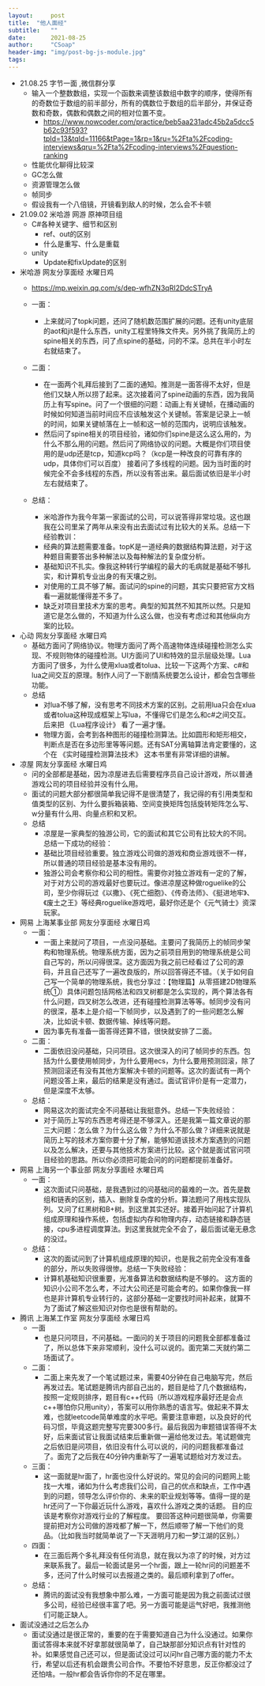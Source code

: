 ```yaml
---
layout:     post
title:  "他人面经"
subtitle:   ""
date:       2021-08-25
author:     "CSoap"
header-img: "img/post-bg-js-module.jpg"
tags:
---
```


- 21.08.25 字节一面 ,微信群分享
	- 输入一个整数数组，实现一个函数来调整该数组中数字的顺序，使得所有的奇数位于数组的前半部分，所有的偶数位于数组的后半部分，并保证奇数和奇数，偶数和偶数之间的相对位置不变。
		- https://www.nowcoder.com/practice/beb5aa231adc45b2a5dcc5b62c93f593?tpId=13&tqId=11166&tPage=1&rp=1&ru=%2Fta%2Fcoding-interviews&qru=%2Fta%2Fcoding-interviews%2Fquestion-ranking
	- 性能优化聊得比较深
	- GC怎么做
	- 资源管理怎么做
	- 帧同步
	- 假设我有一个八倍镜，开镜看到敌人的时候，怎么会不卡顿
- 21.09.02 米哈游 网游 原神项目组
	- C#各种关键字、细节和区别
		- ref、out的区别
		- 什么是重写、什么是重载
	- unity
		- Update和fixUpdate的区别
- 米哈游 网友分享面经 水曜日鸡
	- https://mp.weixin.qq.com/s/dep-wfhZN3qRI2DdcSTryA
	- 一面：
		- 上来就问了topk问题，还问了随机数范围扩展的问题。还有unity底层的aot和jit是什么东西，unity工程里特殊文件夹。另外挑了我简历上的spine相关的东西，问了点spine的基础，问的不深。总共在半小时左右就结束了。

	- 二面：
		- 在一面两个礼拜后接到了二面的通知。推测是一面答得不太好，但是他们又缺人所以捞了起来。这次接着问了spine动画的东西，因为我简历上有写spine。问了一个很细的问题：动画上有关键帧，在播动画的时候如何知道当前时间应不应该触发这个关键帧。答案是记录上一帧的时间，如果关键帧落在上一帧和这一帧的范围内，说明应该触发。
		- 然后问了spine相关的项目经验，诸如你们spine是这么这么用的，为什么不那么用的问题。然后问了网络协议的问题。大概是你们项目使用的是udp还是tcp，知道kcp吗？（kcp是一种改良的可靠有序的udp，具体你们可以百度） 接着问了多线程的问题。因为当时面的时候完全不会多线程的东西，所以没有答出来。最后面试依旧是半小时左右就结束了。
	- 总结：
		- 米哈游作为我今年第一家面试的公司，可以说答得非常垃圾。这也跟我在公司里呆了两年从来没有出去面试过有比较大的关系。总结一下经验教训：
		- 经典的算法题需要准备。topK是一道经典的数据结构算法题，对于这种题目需要答出多种解法以及每种解法的复杂度分析。
		- 基础知识不扎实。像我这种转行学编程的最大的毛病就是基础不够扎实，和计算机专业出身的有天壤之别。
		- 对使用的工具不够了解。面试问的spine的问题，其实只要把官方文档看一遍就能懂得差不多了。
		- 缺乏对项目里技术方案的思考。典型的知其然不知其所以然。只是知道它是怎么做的，不知道为什么这么做，也没有考虑过和其他纵向方案的比较。
- 心动 网友分享面经 水曜日鸡
	- 基础方面问了网络协议。物理方面问了两个高速物体连续碰撞检测怎么实现、不规则物体的碰撞检测。UI方面问了UI和特效的显示层级处理。Lua方面问了很多，为什么使用xlua或者tolua、比较一下这两个方案、c#和lua之间交互的原理。制作人问了一下剧情系统要怎么设计，都会包含哪些功能。
	- 总结
		- 对lua不够了解，没有思考不同技术方案的区别。之前用lua只会在xlua或者tolua这种现成框架上写lua，不懂得它们是怎么和c#之间交互。后来把 《Lua程序设计》 看了一遍才懂。
		- 物理方面，会考到各种图形的碰撞检测算法。比如圆形和矩形相交，判断点是否在多边形里等等问题。还有SAT分离轴算法肯定要懂的，这个在 《实时碰撞检测算法技术》 这本书里有非常详细的讲解。
- 凉屋 网友分享面经 水曜日鸡
	- 问的全部都是基础，因为凉屋进去后需要程序员自己设计游戏，所以普通游戏公司的项目经验并没有什么用。
	- 面试的问题大部分都很简单我记得不是很清楚了，我记得的有引用类型和值类型的区别、为什么要拆箱装箱、空间变换矩阵包括旋转矩阵怎么写、w分量有什么用、向量点积和叉积。
	- 总结
		- 凉屋是一家典型的独游公司，它的面试和其它公司有比较大的不同。总结一下成功的经验：
		- 基础比项目经验重要。独立游戏公司做的游戏和商业游戏很不一样，所以普通的项目经验是基本没有用的。
		- 独游公司会考察你和公司的相性。需要你对独立游戏有一定的了解，对于对方公司的游戏最好也要玩过。像进凉屋这种做roguelike的公司，至少你得玩过《以撒》、《死亡细胞》、《传奇法师》、《挺进地牢》、《废土之王》等经典roguelike游戏吧，最好你还是个《元气骑士》资深玩家。
- 网易 上海某事业部 网友分享面经 水曜日鸡
	- 一面：
		- 一面上来就问了项目，一点没问基础。主要问了我简历上的帧同步架构和物理系统。物理系统方面，因为之前项目用到的物理系统是公司自己写的，所以问得很深。这方面因为我之前已经看过了公司的源码，并且自己还写了一遍改良版的，所以回答得还不错。（关于如何自己写一个简单的物理系统，我也分享过：【物理篇】从零搭建2D物理系统①）具体问题包括网格法和四叉树都是怎么实现的，两个算法各有什么问题，四叉树怎么改进，还有碰撞检测算法等等。帧同步没有问的很深，基本上是介绍一下帧同步，以及遇到了的一些问题怎么解决，比如说卡顿、数据传输、掉线等问题。
		- 因为事先有准备一面答得还算不错，很快就安排了二面。
	- 二面：
		- 二面依旧没问基础，只问项目。这次很深入的问了帧同步的东西。包括为什么要使用帧同步，为什么要用ecs，为什么要用预测回滚，除了预测回滚还有没有其他方案解决卡顿的问题等。这次的面试有一两个问题没答上来，最后的结果是没有通过。面试官评价是有一定潜力，但是深度不太够。
	- 总结：
		- 网易这次的面试完全不问基础让我挺意外。总结一下失败经验：
		- 对于简历上写的东西思考得还是不够深入。还是我第一篇文章说的那三大问题：怎么做？为什么这么做？为什么不那么做？详细来说就是简历上写的技术方案你要十分了解，能够知道该技术方案遇到的问题以及怎么解决，还要与其他技术方案进行比较。这个就是面试官问项目经验的思路。所以你必须把可能会问的的问题都提前准备好。
- 网易 上海另一个事业部 网友分享面经 水曜日鸡
	- 一面：
		- 这次面试只问基础，是我遇到过的问基础问的最难的一次。首先是数组和链表的区别，插入、删除复杂度的分析。算法题问了用栈实现队列。又问了红黑树和B+树。到这里其实还好。接着开始问起了计算机组成原理和操作系统，包括虚拟内存和物理内存，动态链接和静态链接，cpu多进程调度算法。到这里我就完全不会了，最后面试毫无悬念的没过。
	- 总结：
		- 这次的面试问到了计算机组成原理的知识，也是我之前完全没有准备的部分，所以失败得很惨。总结一下失败经验：
		- 计算机基础知识很重要，光准备算法和数据结构是不够的。 这方面的知识小公司不怎么考，不过大公司还是可能会考的。如果你像我一样也是非计算机专业转行的，这部分基础一定要找时间补起来，就算不为了面试了解这些知识对你也是很有帮助的。
- 腾讯 上海某工作室 网友分享面经 水曜日鸡
	- 一面
		- 也是只问项目，不问基础。一面问的关于项目的问题我全部都准备过了，所以总体下来非常顺利，没什么可以说的。面完第二天就约第二场面试了。
	- 二面：
		- 二面上来先发了一个笔试题过来，需要40分钟在自己电脑写完，然后再发过去。笔试题是腾讯内部自己出的，题目是给了几个数据结构，按照一定规则排序，题目有c++代码（所以游戏程序最好还是会点c++哪怕你只用unity），答案可以用你熟悉的语言写。做起来不算太难，也就leetcode简单难度的水平吧。需要注意审题，以及良好的代码习惯，毕竟这题完整写完要300多行。最后我因为审题错误答得不太好，后来面试官让我面试结束后重新做一遍给他发过去。笔试题做完之后依旧是问项目，依旧没有什么可以说的，问的问题我都准备过了。面完了之后我在40分钟内重新写了一遍笔试题给对方发过去。
	- 三面：
		- 这一面就是hr面了，hr面也没什么好说的。常见的会问的问题网上能找一大堆，诸如为什么考虑我们公司，自己的优点和缺点，工作中遇到的问题，领导怎么评价你的、未来的职业规划等等。值得一提的是hr还问了一下你最近玩什么游戏，喜欢什么游戏之类的话题。 目的应该是考察你对游戏行业的了解程度。 要回答这种问题很简单，你需要提前把对方公司做的游戏都了解一下，然后顺带了解一下他们的竞品。（比如我当时就简单说了一下天涯明月刀和一梦江湖的区别。）
	- 四面：
		- 在三面后两个多礼拜没有任何消息，就在我以为凉了的时候，对方过来联系我了。最后一轮面试是另一个hr面，跟上一轮hr问的问题差不多，还问了什么时候可以去报道之类的。最后顺利拿到了offer。
	- 总结：
		- 腾讯的面试没有我想象中那么难，一方面可能是因为我之前面试过很多公司，经验已经很丰富了吧。另一方面可能是运气好吧，我推测他们可能正缺人。
- 面试没通过之后怎么办
	- 面试没通过是很正常的，重要的在于需要知道自己为什么没通过。如果你面试答得本来就不好拿那就很简单了，自己缺那部分知识点有针对性的补。如果感觉自己还可以，但是面试没过可以问hr自己哪方面的能力不太行，希望以后还有机会跟贵公司合作。不要怕不好意思，反正你都没过了还怕啥。一般hr都会告诉你你的不足在哪里。
